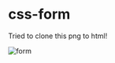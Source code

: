 # css-form
Tried to clone this png to html!

![form](https://user-images.githubusercontent.com/43687926/186510369-3b4aeb2c-ffbf-4a0f-bee5-c816338e2b9a.png)
